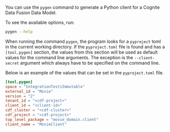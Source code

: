 You can use the `pygen` command to generate a Python client for a Cognite Data Fusion Data Model.

To see the available options, run:

```bash
pygen --help
```

When running the command `pygen`, the program looks for a `pyproject` toml in the current working directory. If
the `pyproject.toml` file is found and has a `[tool.pygen]` section, the values from this section will be used as
default values for the command line arguments. The exception is the `--client-secret` argument which always
have to be specified on the command line.

Below is an example of the values that can be set in the `pyproject.toml` file.

```toml
[tool.pygen]
space = "IntegrationTestsImmutable"
external_id = "Movie"
version = "2"
tenant_id = "<cdf-project>"
client_id = "<client-id>"
cdf_cluster = "<cdf-cluster>"
cdf_project = "<cdf-project>"
top_level_package = "movie_domain.client"
client_name = "MovieClient"
```
